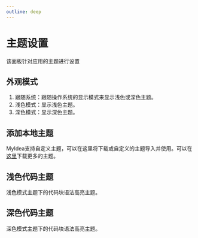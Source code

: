```yaml
---
outline: deep
---
```


# 主题设置

该面板针对应用的主题进行设置

## 外观模式

1. 跟随系统：跟随操作系统的显示模式来显示浅色或深色主题。
2. 浅色模式：显示浅色主题。
3. 深色模式：显示深色主题。

## 添加本地主题

MyIdea支持自定义主题，可以在这里将下载或自定义的主题导入并使用。可以在[这里](../../../theme)下载更多的主题。

## 浅色代码主题

浅色模式主题下的代码块语法高亮主题。

## 深色代码主题

深色模式主题下的代码块语法高亮主题。